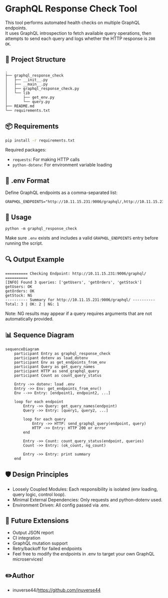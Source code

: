 # GraphQL Response Check Tool

This tool performs automated health checks on multiple GraphQL endpoints.  
It uses GraphQL introspection to fetch available query operations, then attempts to send each query and logs whether the HTTP response is `200 OK`.

## 📁 Project Structure
```
.
├── graphql_response_check
│   ├── __init__.py
│   ├── __main__.py
│   ├── graphql_response_check.py
│   └── lib
│       ├── get_env.py
│       └── query.py
├── README.md
└── requirements.txt
```
## 📦 Requirements

```bash
pip install -r requirements.txt
```

Required packages:
- `requests`: For making HTTP calls
- `python-dotenv`: For environment variable loading


## 📄 .env Format
Define GraphQL endpoints as a comma-separated list:

```
GRAPHQL_ENDPOINTS="http://10.11.15.231:9006/graphql/,http://10.11.15.232:9007/graphql/"
```

## 🚀 Usage
```
python -m graphql_response_check
```
Make sure `.env` exists and includes a valid `GRAPHQL_ENDPOINTS` entry before running the script.


## 🔍 Output Example
```
========== Checking Endpoint: http://10.11.15.231:9006/graphql/ ==========
[INFO] Found 3 queries: ['getUsers', 'getOrders', 'getStock']
getUsers: OK
getOrders: OK
getStock: NG
---------- Summary for http://10.11.15.231:9006/graphql/ ----------
Total: 3 | OK: 2 | NG: 1
```
Note: NG results may appear if a query requires arguments that are not automatically provided.

## 📊 Sequence Diagram
```mermaid
sequenceDiagram
    participant Entry as graphql_response_check
    participant dotenv as load_dotenv
    participant Env as get_endpoints_from_env
    participant Query as get_query_names
    participant HTTP as send_graphql_query
    participant Count as count_query_status

    Entry ->> dotenv: load .env
    Entry ->> Env: get_endpoints_from_env()
    Env -->> Entry: [endpoint1, endpoint2, ...]

    loop for each endpoint
        Entry ->> Query: get_query_names(endpoint)
        Query ->> Entry: [query1, query2, ...]

        loop for each query
            Entry ->> HTTP: send_graphql_query(endpoint, query)
            HTTP ->> Entry: HTTP 200 or error
        end

        Entry ->> Count: count_query_status(endpoint, queries)
        Count ->> Entry: (ok_count, ng_count)

        Entry ->> Entry: print summary
    end
```

## 🛡️ Design Principles
- Loosely Coupled Modules: Each responsibility is isolated (env loading, query logic, control loop).
- Minimal External Dependencies: Only requests and python-dotenv used.
- Environment Driven: All config passed via .env.

## 🧩 Future Extensions
- Output JSON report
- CI integration
- GraphQL mutation support
- Retry/backoff for failed endpoints
- Feel free to modify the endpoints in .env to target your own GraphQL microservices!

## ✏️Author
- inuverse44/https://github.com/inuverse44